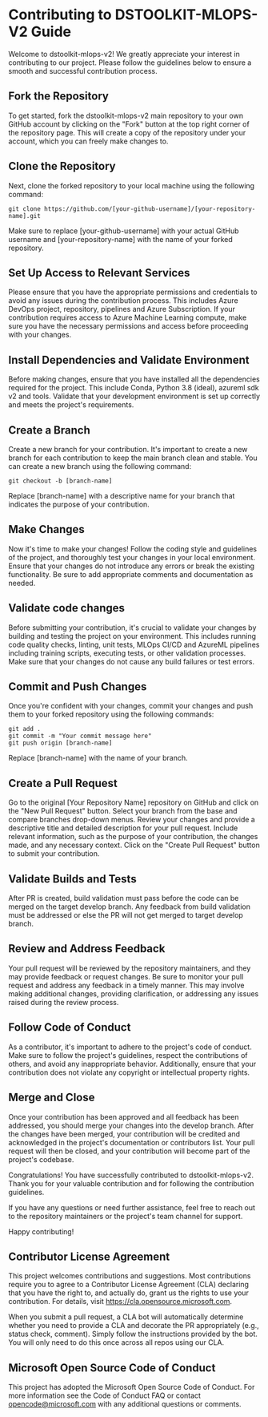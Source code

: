 # Contributing to DSTOOLKIT-MLOPS-V2 Guide

Welcome to dstoolkit-mlops-v2! We greatly appreciate your interest in contributing to our project. Please follow the guidelines below to ensure a smooth and successful contribution process.


## Fork the Repository
To get started, fork the dstoolkit-mlops-v2 main repository to your own GitHub account by clicking on the "Fork" button at the top right corner of the repository page. This will create a copy of the repository under your account, which you can freely make changes to.

## Clone the Repository
Next, clone the forked repository to your local machine using the following command:

```
git clone https://github.com/[your-github-username]/[your-repository-name].git
```

Make sure to replace [your-github-username] with your actual GitHub username and [your-repository-name] with the name of your forked repository.

## Set Up Access to Relevant Services
Please ensure that you have the appropriate permissions and credentials to avoid any issues during the contribution process. This includes Azure DevOps project, repository, pipelines and Azure Subscription. If your contribution requires access to Azure Machine Learning compute, make sure you have the necessary permissions and access before proceeding with your changes.  

## Install Dependencies and Validate Environment
Before making changes, ensure that you have installed all the dependencies required for the project. This include Conda, Python 3.8 (ideal), azureml sdk v2 and tools. Validate that your development environment is set up correctly and meets the project's requirements.

## Create a Branch
Create a new branch for your contribution. It's important to create a new branch for each contribution to keep the main branch clean and stable. You can create a new branch using the following command:
```
git checkout -b [branch-name]
```

Replace [branch-name] with a descriptive name for your branch that indicates the purpose of your contribution.

## Make Changes
Now it's time to make your changes! Follow the coding style and guidelines of the project, and thoroughly test your changes in your local environment. Ensure that your changes do not introduce any errors or break the existing functionality. Be sure to add appropriate comments and documentation as needed.

## Validate code changes
Before submitting your contribution, it's crucial to validate your changes by building and testing the project on your environment. This includes running code quality checks, linting, unit tests, MLOps CI/CD and AzureML pipelines including training scripts, executing tests, or other validation processes. Make sure that your changes do not cause any build failures or test errors. 

## Commit and Push Changes
Once you're confident with your changes, commit your changes and push them to your forked repository using the following commands:

```
git add .
git commit -m "Your commit message here"
git push origin [branch-name]
```
Replace [branch-name] with the name of your branch.

## Create a Pull Request
Go to the original [Your Repository Name] repository on GitHub and click on the "New Pull Request" button. Select your branch from the base and compare branches drop-down menus. Review your changes and provide a descriptive title and detailed description for your pull request. Include relevant information, such as the purpose of your contribution, the changes made, and any necessary context. Click on the "Create Pull Request" button to submit your contribution.

## Validate Builds and Tests
After PR is created, build validation must pass before the code can be merged on the target develop branch. Any feedback from build validation must be addressed or else the PR will not get merged to target develop branch. 

## Review and Address Feedback
Your pull request will be reviewed by the repository maintainers, and they may provide feedback or request changes. Be sure to monitor your pull request and address any feedback in a timely manner. This may involve making additional changes, providing clarification, or addressing any issues raised during the review process.

## Follow Code of Conduct
As a contributor, it's important to adhere to the project's code of conduct. Make sure to follow the project's guidelines, respect the contributions of others, and avoid any inappropriate behavior. Additionally, ensure that your contribution does not violate any copyright or intellectual property rights.

## Merge and Close
Once your contribution has been approved and all feedback has been addressed, you should merge your changes into the develop branch. After the changes have been merged, your contribution will be credited and acknowledged in the project's documentation or contributors list. Your pull request will then be closed, and your contribution will become part of the project's codebase.

Congratulations! You have successfully contributed to dstoolkit-mlops-v2. Thank you for your valuable contribution and for following the contribution guidelines.

If you have any questions or need further assistance, feel free to reach out to the repository maintainers or the project's team channel for support.

Happy contributing!

## Contributor License Agreement
This project welcomes contributions and suggestions. Most contributions require you to agree to a Contributor License Agreement (CLA) declaring that you have the right to, and actually do, grant us the rights to use your contribution. For details, visit https://cla.opensource.microsoft.com.

When you submit a pull request, a CLA bot will automatically determine whether you need to provide a CLA and decorate the PR appropriately (e.g., status check, comment). Simply follow the instructions provided by the bot. You will only need to do this once across all repos using our CLA.

## Microsoft Open Source Code of Conduct
This project has adopted the Microsoft Open Source Code of Conduct. For more information see the Code of Conduct FAQ or contact opencode@microsoft.com with any additional questions or comments.